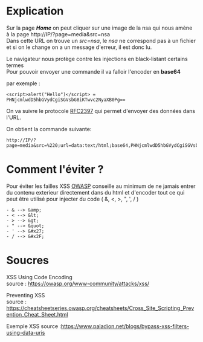 # Explication
Sur la page ***Home*** on peut cliquer sur une image de la nsa qui nous amène à la page http://IP/?page=media&src=nsa <br>
Dans cette URL on trouve un *src=nsa*, le *nsa* ne correspond pas à un fichier et si on le change on a un message d'erreur, il est donc lu.<br>

Le navigateur nous protège contre les injections en black-listant certains termes<br>
Pour pouvoir envoyer une commande il va falloir l'encoder en **base64**<br>

par exemple :
```
<script>alert("Hello")</script> = PHNjcmlwdD5hbGVydCgiSGVsbG8iKTwvc2NyaXB0Pg==
```
On va suivre le protocole [RFC2397](https://tools.ietf.org/html/rfc2397) qui permet d'envoyer des données dans l'URL.<br>

On obtient la commande suivante:
```
http://IP/?page=media&src=%220;url=data:text/html;base64,PHNjcmlwdD5hbGVydCgiSGVsbG8iKTwvc2NyaXB0Pg==%22
```


# Comment l'éviter ?
Pour éviter les failles XSS [OWASP](https://owasp.org/) conseille au minimum de ne jamais entrer du contenu exterieur directement dans du html et d'encoder tout ce qui peut être utilisé pour injecter du code ( &, <, >, ", ', / )<br>
```
- & --> &amp;
- < --> &lt;
- > --> &gt;
- " --> &quot;
- ' --> &#x27;
- / --> &#x2F;
```

# Soucres
XSS Using Code Encoding <br>
source : https://owasp.org/www-community/attacks/xss/

Preventing XSS<br>
source : https://cheatsheetseries.owasp.org/cheatsheets/Cross_Site_Scripting_Prevention_Cheat_Sheet.html

Exemple XSS
source :https://www.paladion.net/blogs/bypass-xss-filters-using-data-uris